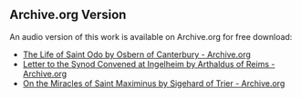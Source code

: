 ## Archive.org Version

An audio version of this work is available on Archive.org for free download:

* [The Life of Saint Odo by Osbern of Canterbury - Archive.org](https://archive.org/details/the-life-of-saint-odo)
* [Letter to the Synod Convened at Ingelheim by Arthaldus of Reims - Archive.org](https://archive.org/details/letter-to-the-synod-convened-at-ingelheim)
* [On the Miracles of Saint Maximinus by Sigehard of Trier - Archive.org](https://archive.org/details/on-the-miracles-of-saint-maximinus)